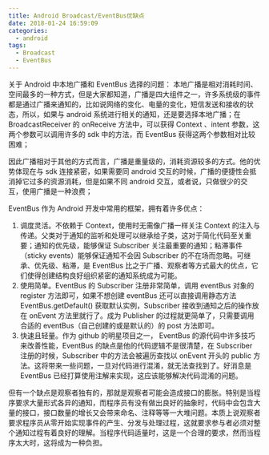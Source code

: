 ```yaml
---
title: Android Broadcast/EventBus优缺点
date: 2018-01-24 16:59:09
categories:
  - android
tags:
  - Broadcast
  - EventBus
---
```


关于 Android 中本地广播和 EventBus 选择的问题：
本地广播是相对消耗时间、空间最多的一种方式，但是大家都知道，广播是四大组件之一，许多系统级的事件都是通过广播来通知的，比如说网络的变化、电量的变化，短信发送和接收的状态，所以，如果与 android 系统进行相关的通知，还是要选择本地广播；在 BroadcastReceiver 的 onReceive 方法中，可以获得 Context 、intent 参数，这两个参数可以调用许多的 sdk 中的方法，而 EventBus 获得这两个参数相对比较困难；

<!--more-->

因此广播相对于其他的方式而言，广播是重量级的，消耗资源较多的方式。他的优势体现在与 sdk 连接紧密，如果需要同 android 交互的时候，广播的便捷性会抵消掉它过多的资源消耗，但是如果不同 android 交互，或者说，只做很少的交互，使用广播是一种浪费；

EventBus 作为 Android 开发中常用的框架，拥有着许多优点：

1. 调度灵活。不依赖于 Context，使用时无需像广播一样关注 Context 的注入与传递。父类对于通知的监听和处理可以继承给子类，这对于简化代码至关重要；通知的优先级，能够保证 Subscriber 关注最重要的通知；粘滞事件（sticky events）能够保证通知不会因 Subscriber 的不在场而忽略。可继承、优先级、粘滞，是 EventBus 比之于广播、观察者等方式最大的优点，它们使得创建结构良好组织紧密的通知系统成为可能。
2. 使用简单。EventBus 的 Subscriber 注册非常简单，调用 eventBus 对象的 register 方法即可，如果不想创建 eventBus 还可以直接调用静态方法 EventBus.getDefault() 获取默认实例，Subscriber 接收到通知之后的操作放在 onEvent 方法里就行了。成为 Publisher 的过程就更简单了，只需要调用合适的 eventBus（自己创建的或是默认的）的 post 方法即可。
3. 快速且轻量。作为 github 的明星项目之一， EventBus 的源代码中许多技巧来改善性能，EventBus 的缺点是他的代码逻辑不是很清楚，在 Subscriber 注册的时候，Subscriber 中的方法会被遍历查找以 onEvent 开头的 public 方法。这将带来一些问题，一旦对代码进行混淆，就无法查找到了。好消息是 EventBus 已经打算使用注解来实现，这应该能够解决代码混淆的问题。

但有一个缺点是观察者独有的，那就是观察者可能会造成接口的膨胀。特别是当程序要求大量形式各异的通知，而程序员有没有做出良好的抽象时，代码中会包含大量的接口，接口数量的增长又会带来命名、注释等等一大堆问题。本质上说观察者要求程序员从零开始实现事件的产生、分发与处理过程，这就要求参与者必须对整个通知过程有着良好的理解。当程序代码适量时，这是一个合理的要求，然而当程序太大时，这将成为一种负担。
